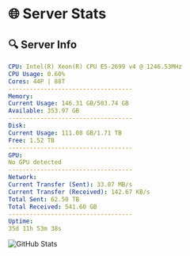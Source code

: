 # 🌐 Server Stats
## 🔍 Server Info
```yaml
CPU: Intel(R) Xeon(R) CPU E5-2699 v4 @ 1246.53MHz
CPU Usage: 0.60%
Cores: 44P | 88T
-----------------------------------
Memory:
Current Usage: 146.31 GB/503.74 GB
Available: 353.97 GB
-----------------------------------
Disk:
Current Usage: 111.08 GB/1.71 TB
Free: 1.52 TB
-----------------------------------
GPU:
No GPU detected
-----------------------------------
Network:
Current Transfer (Sent): 33.07 MB/s
Current Transfer (Received): 142.67 KB/s
Total Sent: 62.50 TB
Total Received: 541.60 GB
-----------------------------------
Uptime:
35d 11h 53m 38s
```
![GitHub Stats](https://img.shields.io/badge/Updated-2025-04-12_09:16:27-blue)